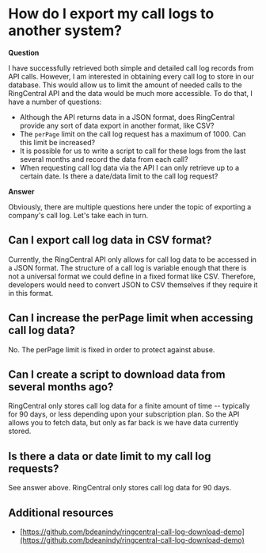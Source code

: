 # How do I export my call logs to another system?

**Question**

I have successfully retrieved both simple and detailed call log records from API calls. However, I am interested in obtaining every call log to store in our database. This would allow us to limit the amount of needed calls to the RingCentral API and the data would be much more accessible. To do that, I have a number of questions:

* Although the API returns data in a JSON format, does RingCentral provide any sort of data export in another format, like CSV?
* The `perPage` limit on the call log request has a maximum of 1000. Can this limit be increased?
* It is possible for us to write a script to call for these logs from the last several months and record the data from each call?
* When requesting call log data via the API I can only retrieve up to a certain date. Is there a date/data limit to the call log request?

**Answer**

Obviously, there are multiple questions here under the topic of exporting a company's call log. Let's take each in turn.

## Can I export call log data in CSV format?

Currently, the RingCentral API only allows for call log data to be accessed in a JSON format. The structure of a call log is variable enough that there is not a universal format we could define in a fixed format like CSV. Therefore, developers would need to convert JSON to CSV themselves if they require it in this format. 

## Can I increase the perPage limit when accessing call log data?

No. The perPage limit is fixed in order to protect against abuse. 

## Can I create a script to download data from several months ago?

RingCentral only stores call log data for a finite amount of time -- typically for 90 days, or less depending upon your subscription plan. So the API allows you to fetch data, but only as far back is we have data currently stored. 

## Is there a data or date limit to my call log requests?

See answer above. RingCentral only stores call log data for 90 days. 

## Additional resources

* [https://github.com/bdeanindy/ringcentral-call-log-download-demo](https://github.com/bdeanindy/ringcentral-call-log-download-demo)
